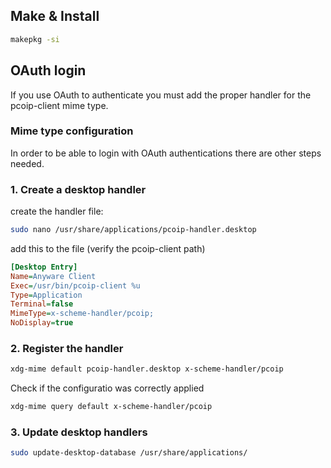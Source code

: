## Make & Install
```bash
makepkg -si
```
## OAuth login

If you use OAuth to authenticate you must add the proper handler for the pcoip-client mime type.

### Mime type configuration

In order to be able to login with OAuth authentications there are other steps needed.


### 1. Create a desktop handler

create the handler file:

```bash
sudo nano /usr/share/applications/pcoip-handler.desktop
```

add this to the file (verify the pcoip-client path)

```ini
[Desktop Entry]
Name=Anyware Client
Exec=/usr/bin/pcoip-client %u
Type=Application
Terminal=false
MimeType=x-scheme-handler/pcoip;
NoDisplay=true
```

### 2. Register the handler

```bash
xdg-mime default pcoip-handler.desktop x-scheme-handler/pcoip
```

Check if the configuratio was correctly applied

```bash
xdg-mime query default x-scheme-handler/pcoip
```
### 3. Update desktop handlers

```bash
sudo update-desktop-database /usr/share/applications/
```
